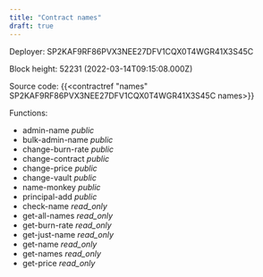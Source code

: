 ```yaml
---
title: "Contract names"
draft: true
---
```

Deployer: SP2KAF9RF86PVX3NEE27DFV1CQX0T4WGR41X3S45C


 



Block height: 52231 (2022-03-14T09:15:08.000Z)

Source code: {{<contractref "names" SP2KAF9RF86PVX3NEE27DFV1CQX0T4WGR41X3S45C names>}}

Functions:

* admin-name _public_
* bulk-admin-name _public_
* change-burn-rate _public_
* change-contract _public_
* change-price _public_
* change-vault _public_
* name-monkey _public_
* principal-add _public_
* check-name _read_only_
* get-all-names _read_only_
* get-burn-rate _read_only_
* get-just-name _read_only_
* get-name _read_only_
* get-names _read_only_
* get-price _read_only_
